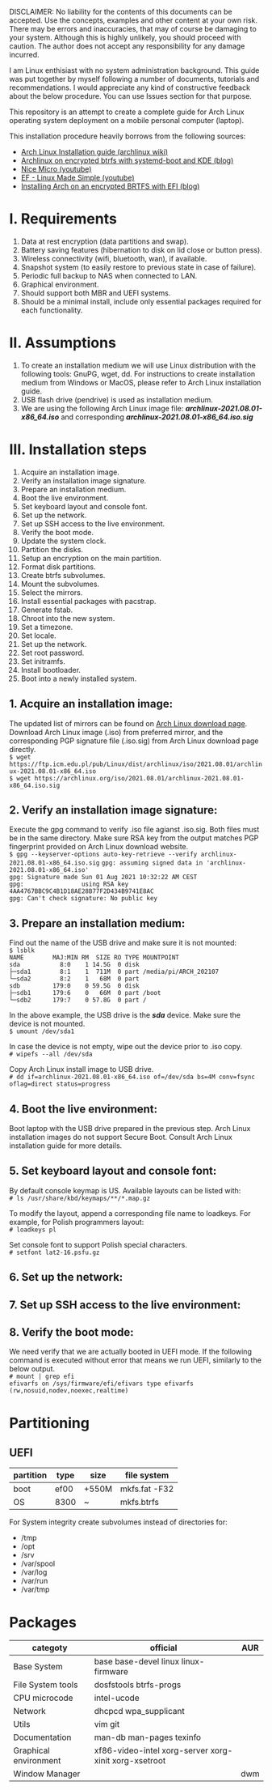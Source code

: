 DISCLAIMER: No liability for the contents of this documents can be accepted. Use the concepts, examples and other content at your own risk. There may be errors and inaccuracies, that may of course be damaging to your system. Although this is highly unlikely, you should proceed with caution. The author does not accept any responsibility for any damage incurred.

I am Linux enthisiast with no system administration background. This guide was put together by myself following a number of documents, tutorials and recommendations. I would appreciate any kind of constructive feedback about the below procedure. You can use Issues section for that purpose.

This repository is an attempt to create a complete guide for Arch Linux operating system deployment on a mobile personal computer (laptop). 

This installation procedure heavily borrows from the following sources:
* [Arch Linux Installation guide (archlinux wiki)](https://wiki.archlinux.org/title/Installation_guide)
* [Archlinux on encrypted btrfs with systemd-boot and KDE (blog)](https://rich.grundy.io/blog/archlinux-on-encrypted-btrfs-with-systemd-boot-and-kde/)
* [Nice Micro (youtube)](https://www.youtube.com/channel/UC2bkdAPR47c7FkvwSXzzMzQ)
* [EF - Linux Made Simple (youtube)](https://www.youtube.com/c/EFLinuxMadeSimple)
* [Installing Arch on an encrypted BRTFS with EFI (blog)](https://gareth.com/index.php/2020/07/15/installing-arch-on-an-encrypted-btrfs-with-efi/)

# I. Requirements #

1. Data at rest encryption (data partitions and swap).
2. Battery saving features (hibernation to disk on lid close or button press).
3. Wireless connectivity (wifi, bluetooth, wan), if available.
4. Snapshot system (to easily restore to previous state in case of failure).
5. Periodic full backup to NAS when connected to LAN.
6. Graphical environment.
7. Should support both MBR and UEFI systems.
8. Should be a minimal install, include only essential packages required for each functionality.

# II. Assumptions #

1. To create an installation medium we will use Linux distribution with the following tools: GnuPG, wget, dd. For instructions to create installation medium from Windows or MacOS, please refer to Arch Linux installation guide.
2. USB flash drive (pendrive) is used as installation medium.
3. We are using the following Arch Linux image file: _**archlinux-2021.08.01-x86_64.iso**_ and corresponding _**archlinux-2021.08.01-x86_64.iso.sig**_

# III. Installation steps #

1. Acquire an installation image.
2. Verify an installation image signature.
3. Prepare an installation medium.
4. Boot the live environment.
5. Set keyboard layout and console font.
6. Set up the network.
7. Set up SSH access to the live environment.
8. Verify the boot mode.
9. Update the system clock.
10. Partition the disks.
11. Setup an encryption on the main partition.
12. Format disk partitions.
13. Create btrfs subvolumes.
14. Mount the subvolumes.
15. Select the mirrors.
16. Install essential packages with pacstrap.
17. Generate fstab.
18. Chroot into the new system.
19. Set a timezone.
20. Set locale.
21. Set up the network.
22. Set root password.
23. Set initramfs.
24. Install bootloader.
25. Boot into a newly installed system.

## 1. Acquire an installation image: ##
The updated list of mirrors can be found on [Arch Linux download page](https://archlinux.org/download). Download Arch Linux image (.iso) from preferred mirror, and the corresponding PGP signature file (.iso.sig) from Arch Linux download page directly.\
`$ wget https://ftp.icm.edu.pl/pub/Linux/dist/archlinux/iso/2021.08.01/archlinux-2021.08.01-x86_64.iso`\
`$ wget https://archlinux.org/iso/2021.08.01/archlinux-2021.08.01-x86_64.iso.sig`

## 2. Verify an installation image signature: ##
Execute the gpg command to verify .iso file agianst .iso.sig. Both files must be in the same directory. Make sure RSA key from the output matches PGP fingerprint provided on Arch Linux download website.\
`$ gpg --keyserver-options auto-key-retrieve --verify archlinux-2021.08.01-x86_64.iso.sig`
`gpg: assuming signed data in 'archlinux-2021.08.01-x86_64.iso'`\
`gpg: Signature made Sun 01 Aug 2021 10:32:22 AM CEST`\
`gpg:                using RSA key 4AA4767BBC9C4B1D18AE28B77F2D434B9741E8AC`\
`gpg: Can't check signature: No public key`

## 3. Prepare an installation medium: ##
Find out the name of the USB drive and make sure it is not mounted:\
`$ lsblk`\
`NAME        MAJ:MIN RM  SIZE RO TYPE MOUNTPOINT`\
`sda           8:0    1 14.5G  0 disk`\
`├─sda1        8:1    1  711M  0 part /media/pi/ARCH_202107`\
`└─sda2        8:2    1   68M  0 part`\
`sdb         179:0    0 59.5G  0 disk`\
`├─sdb1      179:6    0   66M  0 part /boot`\
`└─sdb2      179:7    0 57.8G  0 part /`

In the above example, the USB drive is the _**sda**_ device. Make sure the device is not mounted.\
`$ umount /dev/sda1`

In case the device is not empty, wipe out the device prior to .iso copy.\
`# wipefs --all /dev/sda`

Copy Arch Linux install image to USB drive.\
`# dd if=archlinux-2021.08.01-x86_64.iso of=/dev/sda bs=4M conv=fsync oflag=direct status=progress`

## 4. Boot the live environment: ##
Boot laptop with the USB drive prepared in the previous step. Arch Linux installation images do not support Secure Boot. Consult Arch Linux installation guide for more details.

## 5. Set keyboard layout and console font: ##
By default console keymap is US. Available layouts can be listed with:\
`# ls /usr/share/kbd/keymaps/**/*.map.gz`

To modify the layout, append a corresponding file name to loadkeys. For example, for Polish programmers layout:\
`# loadkeys pl`

Set console font to support Polish special characters.\
`# setfont lat2-16.psfu.gz`

## 6. Set up the network: ##

## 7. Set up SSH access to the live environment: ##

## 8. Verify the boot mode: ##
We need verify that we are actually booted in UEFI mode. If the following command is executed without error that means we run UEFI, similarly to the below output.\
`# mount | grep efi`\
`efivarfs on /sys/firmware/efi/efivars type efivarfs (rw,nosuid,nodev,noexec,realtime)`

# Partitioning #

## UEFI ##
partition | type | size | file system
--------- | ---- | ---- | ----------- 
boot | ef00 | +550M | mkfs.fat -F32
OS | 8300 | ~ | mkfs.btrfs

For System integrity create subvolumes instead of directories for:
* /tmp
* /opt
* /srv
* /var/spool
* /var/log
* /var/run
* /var/tmp

# Packages #

categoty | official | AUR 
-------- | -------- | --------
Base System | base base-devel linux linux-firmware |
File System tools | dosfstools btrfs-progs |
CPU microcode | intel-ucode |
Network | dhcpcd wpa_supplicant | 
Utils | vim git |
Documentation | man-db man-pages texinfo |
Graphical environment | xf86-video-intel xorg-server xorg-xinit xorg-xsetroot |
Window Manager | | dwm
